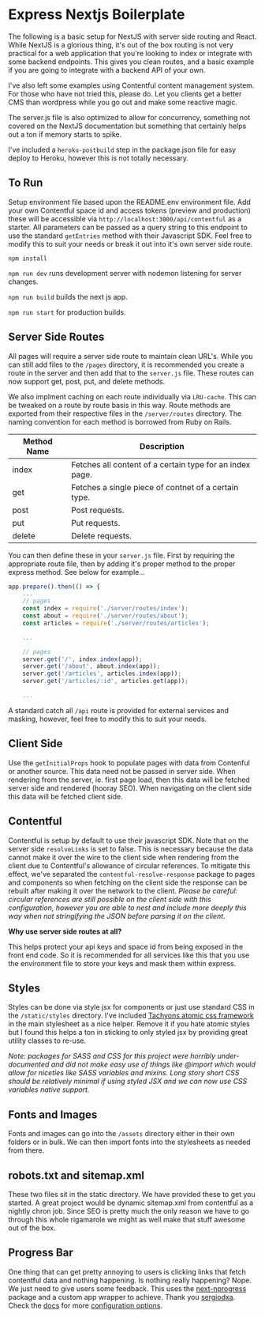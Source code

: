 # Express Nextjs Boilerplate

The following is a basic setup for NextJS with server side routing and React. While NextJS is a glorious thing, it's out of the box routing is not very practical for a web application that you're looking to index or integrate with some backend endpoints. This gives you clean routes, and a basic example if you are going to integrate with a backend API of your own. 

I've also left some examples using Contentful content management system. For those who have not tried this, please do. Let you clients get a better CMS than wordpress while you go out and make some reactive magic.

The server.js file is also optimized to allow for concurrency, something not covered on the NextJS documentation but something that certainly helps out a ton if memory starts to spike.

I've included a `heroku-postbuild` step in the package.json file for easy deploy to Heroku, however this is not totally necessary.

## To Run

Setup environment file based upon the README.env environment file. Add your own Contentful space id and access tokens (preview and production) these will be accessible via `http://localhost:3000/api/contentful` as a starter. All parameters can be passed as a query string to this endpoint to use the standard `getEntries` method with their Javascript SDK. Feel free to modify this to suit your needs or break it out into it's own server side route. 

`npm install`

`npm run dev` runs development server with nodemon listening for server changes.

`npm run build` builds the next js app.

`npm run start` for production builds.

## Server Side Routes

All pages will require a server side route to maintain clean URL's. While you can still add files to the `/pages` directory, it is recommended you create a route in the server and then add that to the `server.js` file. These routes can now support get, post, put, and delete methods. 

We also implment caching on each route individually via `LRU-cache`. This can be tweaked on a route by route basis in this way. Route methods are exported from their respective files in the `/server/routes` directory. The naming convention for each method is borrowed from Ruby on Rails. 

|Method Name|Description|
|-----------|-----------|
|index      |Fetches all content of a certain type for an index page.|
|get        |Fetches a single piece of contnet of a certain type.    |
|post       |Post requests.                                          |
|put        |Put requests.                                           |
|delete     |Delete requests.                                        |

You can then define these in your `server.js` file. First by requiring the appropriate route file, then by adding it's proper method to the proper express method. See below for example...

```js
app.prepare().then(() => {
    ...
    // pages
    const index = require('./server/routes/index');
    const about = require('./server/routes/about');
    const articles = require('./server/routes/articles');

    ... 

    // pages
    server.get('/', index.index(app));
    server.get('/about', about.index(app));
    server.get('/articles', articles.index(app));
    server.get('/articles/:id', articles.get(app));

    ...

```

A standard catch all `/api` route is provided for external services and masking, however, feel free to modify this to suit your needs.

## Client Side

Use the `getInitialProps` hook to populate pages with data from Contenful or another source. This data need not be passed in server side. When rendering from the server, ie. first page load, then this data will be fetched server side and rendered (hooray SEO). When navigating on the client side this data will be fetched client side.

## Contentful

Contentful is setup by default to use their javascript SDK. Note that on the server side `resolveLinks` is set to false. This is necessary because the data cannot make it over the wire to the client side when rendering from the client due to Contentful's allowance of circular references. To mitigate this effect, we've separated the `contentful-resolve-response` package to pages and components so when fetching on the client side the response can be rebuilt after making it over the network to the client. *Please be careful: circular references are still possible on the client side with this configuration, however you are able to nest and include more deeply this way when not stringifying the JSON before parsing it on the client.*

**Why use server side routes at all?**

This helps protect your api keys and space id from being exposed in the front end code. So it is recommended for all services like this that you use the environment file to store your keys and mask them within express.

## Styles

Styles can be done via style jsx for components or just use standard CSS in the `/static/styles` directory. I've included [Tachyons atomic css framework](http://tachyons.io/) in the main stylesheet as a nice helper. Remove it if you hate atomic styles but I found this helps a ton in sticking to only styled jsx by providing great utility classes to re-use.

*Note: packages for SASS and CSS for this project were horribly under-documented and did not make easy use of things like @import which would allow for niceties like SASS variables and mixins. Long story short CSS should be relatively minimal if using styled JSX and we can now use CSS variables native support.*

## Fonts and Images

Fonts and images can go into the `/assets` directory either in their own folders or in bulk. We can then import fonts into the stylesheets as needed from there. 

## robots.txt and sitemap.xml

These two files sit in the static directory. We have provided these to get you started. A great project would be dynamic sitemap.xml from contentful as a nightly chron job. Since SEO is pretty much the only reason we have to go through this whole rigamarole we might as well make that stuff awesome out of the box.

## Progress Bar

One thing that can get pretty annoying to users is clicking links that fetch contentful data and nothing happening. Is nothing really happening? Nope. We just need to give users some feedback. This uses the [next-nprogress](https://www.npmjs.com/package/next-nprogress) package and a custom app wrapper to achieve. Thank you [sergiodxa](https://www.npmjs.com/~sergiodxa). Check the [docs](https://github.com/rstacruz/nprogress) for more [configuration options](https://github.com/rstacruz/nprogress#configuration).